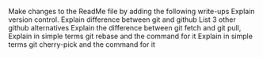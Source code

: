 
Make changes to the ReadMe file by adding the following write-ups
Explain version control.
Explain difference between git and github
List 3 other github alternatives
Explain the difference between git fetch and git pull,
Explain in simple terms git rebase and the command for it
Explain in simple terms git cherry-pick and the command for it 
